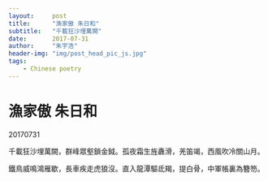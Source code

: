 ```yaml
---
layout:     post
title:      "漁家傲 朱日和"
subtitle:   "千載狂沙埋萬闕"
date:       2017-07-31
author:     "朱宇浩"
header-img: "img/post_head_pic_js.jpg"
tags:
    - Chinese poetry
---
```



# 漁家傲 朱日和
20170731

千載狂沙埋萬闕，群峰眾壑鎖金鉞。孤夜霜生旌纛滑，羌笛竭，西風吹冷關山月。

鐵鳥威鳴鴻雁歇，長車疾走虎狼沒。直入龍潭驅氐羯，提白骨，中軍帳裏為簪笏。
